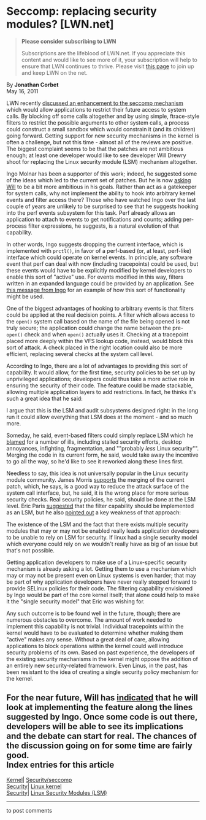 # Seccomp: replacing security modules? [LWN.net]

> **Please consider subscribing to LWN**
> 
> Subscriptions are the lifeblood of LWN.net. If you appreciate this content and would like to see more of it, your subscription will help to ensure that LWN continues to thrive. Please visit [this page](/Promo/nst-nag1/subscribe) to join up and keep LWN on the net. 

By **Jonathan Corbet**  
May 16, 2011 

LWN recently [discussed an enhancement to the seccomp mechanism](/Articles/441232/) which would allow applications to restrict their future access to system calls. By blocking off some calls altogether and by using simple, ftrace-style filters to restrict the possible arguments to other system calls, a process could construct a small sandbox which would constrain it (and its children) going forward. Getting support for new security mechanisms in the kernel is often a challenge, but not this time - almost all of the reviews are positive. The biggest complaint seems to be that the patches are not ambitious enough; at least one developer would like to see developer Will Drewry shoot for replacing the Linux security module (LSM) mechanism altogether. 

Ingo Molnar has been a supporter of this work; indeed, he suggested some of the ideas which led to the current set of patches. But he is now [asking Will](/Articles/443106/) to be a bit more ambitious in his goals. Rather than act as a gatekeeper for system calls, why not implement the ability to hook into arbitrary kernel events and filter access there? Those who have watched Ingo over the last couple of years are unlikely to be surprised to see that he suggests hooking into the perf events subsystem for this task. Perf already allows an application to attach to events to get notifications and counts; adding per-process filter expressions, he suggests, is a natural evolution of that capability. 

In other words, Ingo suggests dropping the current interface, which is implemented with `prctl()`, in favor of a perf-based (or, at least, perf-like) interface which could operate on kernel events. In principle, any software event that perf can deal with now (including tracepoints) could be used, but these events would have to be explicitly modified by kernel developers to enable this sort of "active" use. For events modified in this way, filters written in an expanded language could be provided by an application. See [this message from Ingo](/Articles/443110/) for an example of how this sort of functionality might be used. 

One of the biggest advantages of hooking to arbitrary events is that filters could be applied at the real decision points. A filter which allows access to the `open()` system call based on the name of the file being opened is not truly secure; the application could change the name between the pre-`open()` check and when `open()` actually uses it. Checking at a tracepoint placed more deeply within the VFS lookup code, instead, would block this sort of attack. A check placed in the right location could also be more efficient, replacing several checks at the system call level. 

According to Ingo, there are a lot of advantages to providing this sort of capability. It would allow, for the first time, security policies to be set up by unprivileged applications; developers could thus take a more active role in ensuring the security of their code. The feature could be made stackable, allowing multiple application layers to add restrictions. In fact, he thinks it's such a great idea that he said: 

I argue that this is the LSM and audit subsystems designed right: in the long run it could allow everything that LSM does at the moment - and so much more. 

Someday, he said, event-based filters could simply replace LSM which he [blamed](/Articles/443111/) for a number of ills, including stalled security efforts, desktop annoyances, infighting, fragmentation, and ""probably *less* Linux security"". Merging the code in its current form, he said, would take away the incentive to go all the way, so he'd like to see it reworked along these lines first. 

Needless to say, this idea is not universally popular in the Linux security module community. James Morris [supports](/Articles/443113/) the merging of the current patch, which, he says, is a good way to reduce the attack surface of the system call interface, but, he said, it is the wrong place for more serious security checks. Real security policies, he said, should be done at the LSM level. Eric Paris [suggested](/Articles/443114/) that the filter capability should be implemented as an LSM, but he also [pointed out](/Articles/443116/) a key weakness of that approach: 

The existence of the LSM and the fact that there exists multiple security modules that may or may not be enabled really leads application developers to be unable to rely on LSM for security. If linux had a single security model which everyone could rely on we wouldn't really have as big of an issue but that's not possible. 

Getting application developers to make use of a Linux-specific security mechanism is already asking a lot. Getting them to use a mechanism which may or may not be present even on Linux systems is even harder; that may be part of why application developers have never really stepped forward to provide SELinux policies for their code. The filtering capability envisioned by Ingo would be part of the core kernel itself; that alone could help to make it the "single security model" that Eric was wishing for. 

Any such outcome is to be found well in the future, though; there are numerous obstacles to overcome. The amount of work needed to implement this capability is not trivial. Individual tracepoints within the kernel would have to be evaluated to determine whether making them "active" makes any sense. Without a great deal of care, allowing applications to block operations within the kernel could well introduce security problems of its own. Based on past experience, the developers of the existing security mechanisms in the kernel might oppose the addition of an entirely new security-related framework. Even Linus, in the past, has been resistant to the idea of creating a single security policy mechanism for the kernel. 

For the near future, Will has [indicated](/Articles/443118/) that he will look at implementing the feature along the lines suggested by Ingo. Once some code is out there, developers will be able to see its implications and the debate can start for real. The chances of the discussion going on for some time are fairly good.  
Index entries for this article  
---  
[Kernel](/Kernel/Index)| [Security/seccomp](/Kernel/Index#Security-seccomp)  
[Security](/Security/Index/)| [Linux kernel](/Security/Index/#Linux_kernel)  
[Security](/Security/Index/)| [Linux Security Modules (LSM)](/Security/Index/#Linux_Security_Modules_LSM)  
  


* * *

to post comments 

